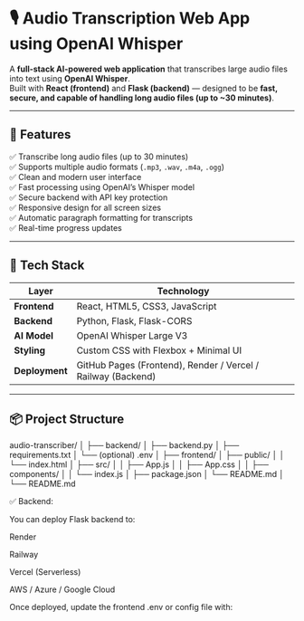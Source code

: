 # 🎙️ Audio Transcription Web App using OpenAI Whisper

A **full-stack AI-powered web application** that transcribes large audio files into text using **OpenAI Whisper**.  
Built with **React (frontend)** and **Flask (backend)** — designed to be **fast, secure, and capable of handling long audio files (up to ~30 minutes)**.

---

## 🚀 Features

✅ Transcribe long audio files (up to 30 minutes)  
✅ Supports multiple audio formats (`.mp3`, `.wav`, `.m4a`, `.ogg`)  
✅ Clean and modern user interface  
✅ Fast processing using OpenAI’s Whisper model  
✅ Secure backend with API key protection  
✅ Responsive design for all screen sizes  
✅ Automatic paragraph formatting for transcripts  
✅ Real-time progress updates  

---

## 🧠 Tech Stack

| Layer          | Technology |
|----------------|----------------------|
| **Frontend**   | React, HTML5, CSS3, JavaScript |
| **Backend**    | Python, Flask, Flask-CORS |
| **AI Model**   | OpenAI Whisper Large V3 |
| **Styling**    | Custom CSS with Flexbox + Minimal UI |
| **Deployment** | GitHub Pages (Frontend), Render / Vercel / Railway (Backend) |

---

## 📦 Project Structure

audio-transcriber/
│
├── backend/
│ ├── backend.py
│ ├── requirements.txt
│ └── (optional) .env
│
├── frontend/
│ ├── public/
│ │ └── index.html
│ ├── src/
│ │ ├── App.js
│ │ ├── App.css
│ │ ├── components/
│ │ └── index.js
│ ├── package.json
│ └── README.md
│
└── README.md

✅ Backend:

You can deploy Flask backend to:

Render

Railway

Vercel (Serverless)

AWS / Azure / Google Cloud

Once deployed, update the frontend .env or config file with: 
